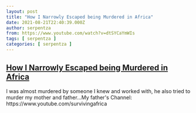 ```yaml
---
layout: post
title: "How I Narrowly Escaped being Murdered in Africa"
date: 2021-08-21T22:40:39.000Z
author: serpentza
from: https://www.youtube.com/watch?v=dtSYCaYmWIs
tags: [ serpentza ]
categories: [ serpentza ]
---
```

<!--1629585639000-->
[How I Narrowly Escaped being Murdered in Africa](https://www.youtube.com/watch?v=dtSYCaYmWIs)
------

<div>
I was almost murdered by someone I knew and worked with, he also tried to murder my mother and father...My father's Channel: https://www.youtube.com/survivingafrica
</div>
